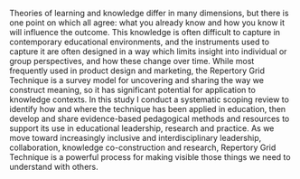 Theories of learning and knowledge differ in many dimensions, but there is one point on which all agree: what you already know and how you know it will influence the outcome. This knowledge is often difficult to capture in contemporary educational environments, and the instruments used to capture it are often designed in a way which limits insight into individual or group perspectives, and how these change over time. While most frequently used in product design and marketing, the Repertory Grid Technique is a survey model for uncovering and sharing the way we construct meaning, so it has significant potential for application to knowledge contexts. In this study I conduct a systematic scoping review to identify how and where the technique has been applied in education, then develop and share evidence-based pedagogical methods and resources to support its use in educational leadership, research and practice. As we move toward increasingly inclusive and interdisciplinary leadership, collaboration, knowledge co-construction and research, Repertory Grid Technique is a powerful process for making visible those things we need to understand with others.
